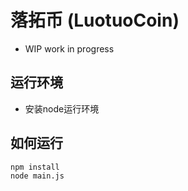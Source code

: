 # 落拓币 (LuotuoCoin)
- WIP work in progress

## 运行环境
- 安装node运行环境

## 如何运行
```
npm install
node main.js
```
